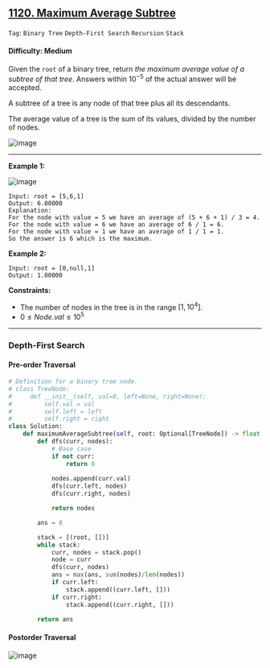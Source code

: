 ## [1120. Maximum Average Subtree](https://leetcode.com/problems/maximum-average-subtree)

```Tag```: ```Binary Tree``` ```Depth-First Search``` ```Recursion``` ```Stack```

#### Difficulty: Medium

Given the ```root``` of a binary tree, return _the maximum average value of a subtree of that tree_. Answers within $10^{-5}$ of the actual answer will be accepted.

A subtree of a tree is any node of that tree plus all its descendants.

The average value of a tree is the sum of its values, divided by the number of nodes.

![image](https://github.com/quananhle/Python/assets/35042430/3fcbb0c6-3642-4f67-939e-62a626594f95)

---

__Example 1:__

![image](https://assets.leetcode.com/uploads/2019/04/09/1308_example_1.png)
```
Input: root = [5,6,1]
Output: 6.00000
Explanation: 
For the node with value = 5 we have an average of (5 + 6 + 1) / 3 = 4.
For the node with value = 6 we have an average of 6 / 1 = 6.
For the node with value = 1 we have an average of 1 / 1 = 1.
So the answer is 6 which is the maximum.
```

__Example 2:__
```
Input: root = [0,null,1]
Output: 1.00000
```

__Constraints:__

- The number of nodes in the tree is in the range $[1, 10^4]$.
- $0 \le Node.val \le 10^5$

---

### Depth-First Search

#### Pre-order Traversal

```Python
# Definition for a binary tree node.
# class TreeNode:
#     def __init__(self, val=0, left=None, right=None):
#         self.val = val
#         self.left = left
#         self.right = right
class Solution:
    def maximumAverageSubtree(self, root: Optional[TreeNode]) -> float:
        def dfs(curr, nodes):
            # Base case
            if not curr:
                return 0
            
            nodes.append(curr.val)
            dfs(curr.left, nodes)
            dfs(curr.right, nodes)

            return nodes

        ans = 0

        stack = [(root, [])]
        while stack:
            curr, nodes = stack.pop()
            node = curr
            dfs(curr, nodes)
            ans = max(ans, sum(nodes)/len(nodes))
            if curr.left:
                stack.append((curr.left, []))
            if curr.right:
                stack.append((curr.right, []))

        return ans
```

#### Postorder Traversal

![image](https://leetcode.com/problems/maximum-average-subtree/Figures/1120/1.png)

```Python

```
